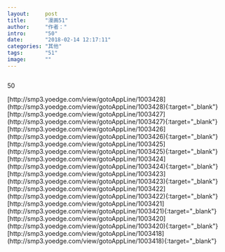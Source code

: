 ```yaml
---
layout:     post
title:      "漫画51"
author:     "作者："
intro:      "50"
date:       "2018-02-14 12:17:11"
categories: "其他"
tags:       "51"
image:      ""
---
```

<div style="text-align: center">
<p><img src=""/></p>
</div>
<p class="post-meta">
<span>50</span>
</p>
[http://smp3.yoedge.com/view/gotoAppLine/1003428](http://smp3.yoedge.com/view/gotoAppLine/1003428){:target="_blank"}
[http://smp3.yoedge.com/view/gotoAppLine/1003427](http://smp3.yoedge.com/view/gotoAppLine/1003427){:target="_blank"}
[http://smp3.yoedge.com/view/gotoAppLine/1003426](http://smp3.yoedge.com/view/gotoAppLine/1003426){:target="_blank"}
[http://smp3.yoedge.com/view/gotoAppLine/1003425](http://smp3.yoedge.com/view/gotoAppLine/1003425){:target="_blank"}
[http://smp3.yoedge.com/view/gotoAppLine/1003424](http://smp3.yoedge.com/view/gotoAppLine/1003424){:target="_blank"}
[http://smp3.yoedge.com/view/gotoAppLine/1003423](http://smp3.yoedge.com/view/gotoAppLine/1003423){:target="_blank"}
[http://smp3.yoedge.com/view/gotoAppLine/1003422](http://smp3.yoedge.com/view/gotoAppLine/1003422){:target="_blank"}
[http://smp3.yoedge.com/view/gotoAppLine/1003421](http://smp3.yoedge.com/view/gotoAppLine/1003421){:target="_blank"}
[http://smp3.yoedge.com/view/gotoAppLine/1003420](http://smp3.yoedge.com/view/gotoAppLine/1003420){:target="_blank"}
[http://smp3.yoedge.com/view/gotoAppLine/1003418](http://smp3.yoedge.com/view/gotoAppLine/1003418){:target="_blank"}


